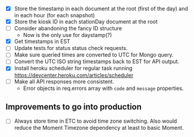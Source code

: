 - [X] Store the timestamp in each document at the root (first of the day) and in each hour (for each snapshot)
- [X] Store the kiosk ID in each stationDay document at the root
- [ ] Consider abandoning the fancy ID structure
  - Now is the only use for daystamp(?)
- [X] Get timestamps in EST
- [ ] Update tests for status status check requests.
- [ ] Make sure queried times are converted to UTC for Mongo query.
- [ ] Convert the UTC ISO string timestamps back to EST for API output.
- [X] Install heroku scheduler for regular task running https://devcenter.heroku.com/articles/scheduler
- [ ] Make all API responses more consistent.
  - Error objects in req.errors array with `code` and `message` properties.

## Improvements to go into production
- [ ] Always store time in ETC to avoid time zone switching. Also would reduce the Moment Timezone dependency at least to basic Moment.
